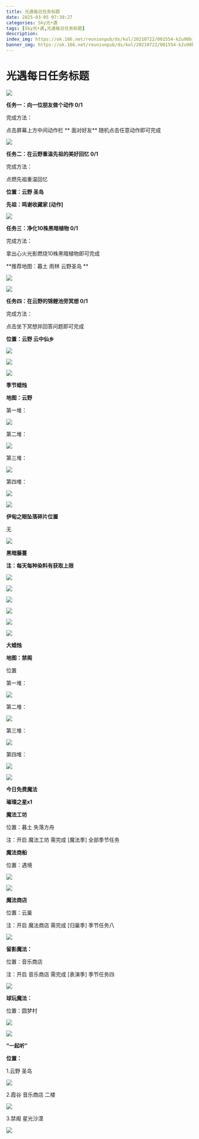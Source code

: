```yaml
---
title: 光遇每日任务标题
date: 2025-03-05 07:39:27
categories: Sky光•遇
tags: [Sky光•遇,光遇每日任务标题]
description: 
index_img: https://ok.166.net/reunionpub/ds/kol/20210722/001554-k2u90bj7ay.png?imageView&thumbnail=600x0&type=jpg
banner_img: https://ok.166.net/reunionpub/ds/kol/20210722/001554-k2u90bj7ay.png?imageView&thumbnail=600x0&type=jpg
---
```

# 光遇每日任务标题
![](https://img.166.net/reunionpub/1_kol_20250305_7faa9a799fddd7a24e1751a492cf879e.jpeg)

**任务一：向一位朋友做个动作 0/1**

完成方法：

点击屏幕上方中间动作栏 **  面对好友** 随机点击任意动作即可完成

![](https://img.166.net/reunionpub/1_kol_20250305_a3b6e8012a36160e571d44ed5c281bd0.jpeg)

 **任务二：在云野重温先祖的美好回忆 0/1**

完成方法：

点燃先祖重温回忆

 **位置：云野 圣岛**

 **先祖：鸣谢收藏家 [动作]**

![](https://img.166.net/reunionpub/1_kol_20250305_0f86bce74d5e8a2858366036c13383a5.jpeg)

 **任务三：净化10株黑暗植物 0/1**

完成方法：

拿出心火光影燃烧10株黑暗植物即可完成

 **推荐地图：暮土 雨林 云野圣岛  **

![](https://img.166.net/reunionpub/1_kol_20250305_65cfcf9e249fb5be117795ee8d90f5f9.jpeg)

![](https://img.166.net/reunionpub/1_kol_20250305_9381c79b2ecdb85229809c004251c30d.jpeg)

 **任务四：在云野的锦鲤池旁冥想 0/1**

完成方法：

点击坐下冥想并回答问题即可完成

 **位置：云野 云中仙乡**

![](https://img.166.net/reunionpub/1_kol_20250305_b323cd6890cd04f5e0fbe919554db9fa.jpeg)

![](https://img.166.net/reunionpub/1_kol_20250305_77404c4ffa59bd7c3f17c5b7ac30e9d1.jpeg)

![](https://img.166.net/reunionpub/ds/kol_server/20240717/003917-8p704dsqv9.png)

 **季节蜡烛**

 **地图：云野**

第一堆：

![](https://img.166.net/reunionpub/1_kol_20250305_51572ef5e109e60b1234f496e7f704f3.jpeg)

第二堆：

![](https://img.166.net/reunionpub/1_kol_20250305_e66b5c886f76f6b3124490427b70667c.jpeg)

第三堆：

![](https://img.166.net/reunionpub/1_kol_20250305_5a11c568450e44f3d228b1e229ad5acc.jpeg)

第四堆：

![](https://img.166.net/reunionpub/1_kol_20250305_668d7d6a6e88e38481e156c0a8e36f5f.jpeg)

![](https://img.166.net/reunionpub/ds/kol_server/20240717/003917-8p704dsqv9.png)

 **伊甸之眼坠落碎片位置**

无

![](https://img.166.net/reunionpub/ds/kol_server/20240717/003917-8p704dsqv9.png)

 **黑暗藤蔓**

 **注：每天每种染料有获取上限**

![](https://img.166.net/reunionpub/1_kol_20250121_14691ccced7771ffbe27d81267e2161f.jpeg)

![](https://img.166.net/reunionpub/1_kol_20250128_67c9bcfa670ee5c1912f9c7b3acbf1c7.jpeg)

![](https://img.166.net/reunionpub/1_kol_20250204_575af0a72e62030571755b89b16f4bef.jpeg)

![](https://img.166.net/reunionpub/1_kol_20250204_d12ae75c06b13aca78e27961da7f2322.jpeg)

![](https://img.166.net/reunionpub/1_kol_20250305_f33485f7a7fb521bb2cb1323b37ce2a7.png)

![](https://img.166.net/reunionpub/ds/kol_server/20240717/003917-8p704dsqv9.png)

 **大蜡烛**

 **地图：禁阁**

位置

第一堆：

**![](https://img.166.net/reunionpub/1_kol_20241113_28eebe357256fd6c95dc3052eab257ef.jpeg)**

第二堆：

**![](https://img.166.net/reunionpub/1_kol_20241113_9da1a91abdc0b9e18b56c13e91a1fb55.jpeg)**

第三堆：

**![](https://img.166.net/reunionpub/1_kol_20241113_4a3b795fbcbb4b098e3e560e7198a55e.jpeg)**

第四堆：

**![](https://img.166.net/reunionpub/1_kol_20241113_dec12eafbc28fc19c9deb293c43827e1.jpeg)**

 **![](https://img.166.net/reunionpub/ds/kol/20231014/004048-gyt2imp830.png)**

 **今日免费魔法**

 **璀璨之星x1**

 **魔法工坊**

位置：暮土 失落方舟

注：开启 魔法工坊 需完成 [魔法季] 全部季节任务

 **魔法商船**

位置：遇境

 **![](https://img.166.net/reunionpub/ds/kol/20231014/004605-qmuiowanf4.png)**

**![](https://img.166.net/reunionpub/1_kol_20241204_eaac025d8ef4475457251844f1803f3c.jpeg)**

 **魔法商店**

位置：云巢

注：开启 魔法商店 需完成 [归巢季] 季节任务八

**![](https://img.166.net/reunionpub/1_kol_20241204_53f6451afadc44138a6481f42e8c6f39.jpeg)**

 **留影魔法：**

位置：音乐商店

注：开启 音乐商店 需完成 [表演季] 季节任务四

**![](https://img.166.net/reunionpub/1_kol_20241114_df085ae1ffe6124a91be894305a75b54.jpeg)**

 **球玩魔法：**

位置：圆梦村

![](https://img.166.net/reunionpub/1_kol_20241114_fe7f834ee8d5f2e2abc828a14fa10870.png)

![](https://img.166.net/reunionpub/ds/kol_server/20240717/003917-8p704dsqv9.png)

 **“一起听”**

 **位置：**

1.云野 圣岛

![](https://img.166.net/reunionpub/1_kol_20241114_d3ab2a60b74e81a2f1ca25e32a872077.jpeg)

2.霞谷 音乐商店 二楼

![](https://img.166.net/reunionpub/1_kol_20241114_c847c1ccc28766421e8613dde03b97b5.jpeg)

3.禁阁 星光沙漠

![](https://img.166.net/reunionpub/1_kol_20241114_b3ef53b52de5968f0c39b6831ceed2e1.png)

